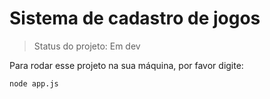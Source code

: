 <h1>Sistema de cadastro de jogos</h1>

>Status do projeto: Em dev

Para rodar esse projeto na sua máquina, por favor digite:

```
node app.js
```
